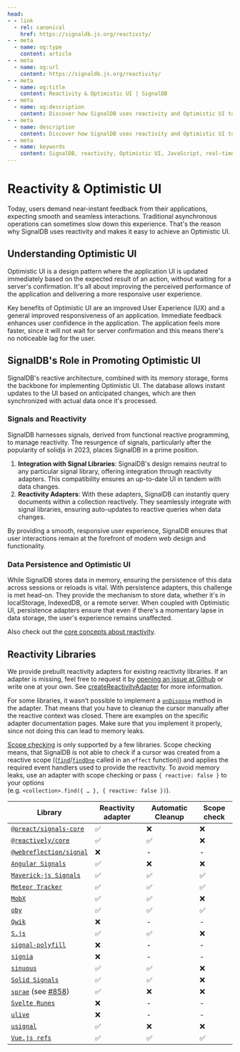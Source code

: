 ```yaml
---
head:
- - link
  - rel: canonical
    href: https://signaldb.js.org/reactivity/
- - meta
  - name: og:type
    content: article
- - meta
  - name: og:url
    content: https://signaldb.js.org/reactivity/
- - meta
  - name: og:title
    content: Reactivity & Optimistic UI | SignalDB
- - meta
  - name: og:description
    content: Discover how SignalDB uses reactivity and Optimistic UI to enhance user experience. Learn about signals, real-time updates, and data persistence.
- - meta
  - name: description
    content: Discover how SignalDB uses reactivity and Optimistic UI to enhance user experience. Learn about signals, real-time updates, and data persistence.
- - meta
  - name: keywords
    content: SignalDB, reactivity, Optimistic UI, JavaScript, real-time updates, user experience, signals, functional reactive programming, data persistence, reactivity libraries
---
```

# Reactivity & Optimistic UI

Today, users demand near-instant feedback from their applications, expecting smooth and seamless interactions. Traditional asynchronous operations can sometimes slow down this experience. That's the reason why SignalDB uses reactivity and makes it easy to achieve an Optimistic UI.

## Understanding Optimistic UI

Optimistic UI is a design pattern where the application UI is updated immediately based on the expected result of an action, without waiting for a server's confirmation. It's all about improving the perceived performance of the application and delivering a more responsive user experience.

Key benefits of Optimistic UI are an improved User Experience (UX) and a general improved responsiveness of an application.
Immediate feedback enhances user confidence in the application. The application feels more faster, since it will not wait for server confirmation and this means there's no noticeable lag for the user.

## SignalDB's Role in Promoting Optimistic UI

SignalDB's reactive architecture, combined with its memory storage, forms the backbone for implementing Optimistic UI. The database allows instant updates to the UI based on anticipated changes, which are then synchronized with actual data once it's processed.

### Signals and Reactivity

SignalDB harnesses signals, derived from functional reactive programming, to manage reactivity. The resurgence of signals, particularly after the popularity of solidjs in 2023, places SignalDB in a prime position.

1. **Integration with Signal Libraries**: SignalDB's design remains neutral to any particular signal library, offering integration through reactivity adapters. This compatibility ensures an up-to-date UI in tandem with data changes.
2. **Reactivity Adapters**: With these adapters, SignalDB can instantly query documents within a collection reactively. They seamlessly integrate with signal libraries, ensuring auto-updates to reactive queries when data changes.

By providing a smooth, responsive user experience, SignalDB ensures that user interactions remain at the forefront of modern web design and functionality.

### Data Persistence and Optimistic UI
While SignalDB stores data in memory, ensuring the persistence of this data across sessions or reloads is vital. With persistence adapters, this challenge is met head-on. They provide the mechanism to store data, whether it's in localStorage, IndexedDB, or a remote server. When coupled with Optimistic UI, persistence adapters ensure that even if there's a momentary lapse in data storage, the user's experience remains unaffected.



Also check out the [core concepts about reactivity](/core-concepts/#signals-and-reactivity).

## Reactivity Libraries

We provide prebuilt reactivity adapters for existing reactivity libraries. If an adapter is missing, feel free to request it by [opening an issue at Github](https://github.com/maxnowack/signaldb/issues/new) or write one at your own. See [createReactivityAdapter](/reference/core/createreactivityadapter/) for more information.

For some libraries, it wasn't possible to implement a [`onDispose`](/reference/core/createreactivityadapter/#ondispose-callback-void-dependency-dependency) method in the adapter. That means that you have to cleanup the cursor manually after the reactive context was closed. There are examples on the specific adapter documentation pages. Make sure that you implement it properly, since not doing this can lead to memory leaks.

[Scope checking](/reference/core/createreactivityadapter/#isinscope-dependency-dependency-boolean) is only supported by a few libraries. Scope checking means, that SignalDB is not able to check if a cursor was created from a reactive scope (([`find`](/reference/core/collection/#find-selector-selector-t-options-options)/[`findOne`](/reference/core/collection/#findone-selector-selector-t-options-options) called in an `effect` function)) and applies the required event handlers used to provide the reactivity. To avoid memory leaks, use an adapter with scope checking or pass `{ reactive: false }` to your options<br>(e.g. `<collection>.find({ … }, { reactive: false })`).

| Library | Reactivity adapter | Automatic Cleanup | Scope check |
|---|---|---|---|
| [`@preact/signals-core`](/reactivity/preact-signals/) | ✅ | ❌ | ❌ |
| [`@reactively/core`](/reactivity/reactively/) | ✅ | ✅ | ❌ |
| [`@webreflection/signal`](https://github.com/WebReflection/signal) | ❌ | - | - |
| [`Angular Signals`](/reactivity/angular/) | ✅ | ❌ | ❌ |
| [`Maverick-js Signals`](/reactivity/maverickjs/) | ✅ | ✅ | ✅ |
| [`Meteor Tracker`](/reactivity/meteor-tracker/) | ✅ | ✅ | ✅ |
| [`MobX`](/reactivity/mobx/) | ✅ | ✅ | ❌ |
| [`oby`](/reactivity/oby/) | ✅ | ✅ | ✅ |
| [`Qwik`](https://qwik.dev/docs/components/state/) | ❌ | - | - |
| [`S.js`](/reactivity/S/) | ✅ | ✅ | ❌ |
| [`signal-polyfill`](https://github.com/proposal-signals/signal-polyfill) | ❌ | - | - |
| [`signia`](https://signia.tldraw.dev/) | ❌ | - | - |
| [`sinuous`](/reactivity/sinuous/) | ✅ | ✅ | ❌ |
| [`Solid Signals`](/reactivity/solidjs/) | ✅ | ✅ | ❌ |
| [`sprae`](https://github.com/dy/sprae) (see [#858](https://github.com/maxnowack/signaldb/issues/858)) | ✅ | ❌ | ❌ |
| [`Svelte Runes`](/guides/svelte/) | ❌ | - | - |
| [`ulive`](https://github.com/kethan/ulive) | ❌ | - | - |
| [`usignal`](/reactivity/usignal/) | ✅ | ❌ | ❌ |
| [`Vue.js refs`](/reactivity/vue/) | ✅ | ✅ | ✅ |
